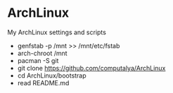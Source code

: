 ArchLinux
=========

My ArchLinux settings and scripts

+ genfstab -p /mnt >> /mnt/etc/fstab
+ arch-chroot /mnt
+ pacman -S git
+ git clone https://github.com/computalya/ArchLinux
+ cd ArchLinux/bootstrap
+ read README.md
